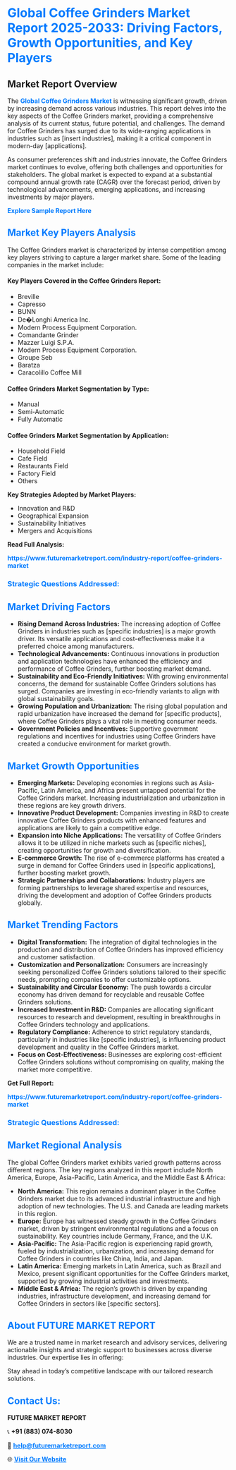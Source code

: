 <h1 style="color: #007BFF;">Global Coffee Grinders Market Report 2025-2033: Driving Factors, Growth Opportunities, and Key Players</h1>

<section id="overview">
<h2>Market Report Overview</h2>
<p>The <a href="https://www.futuremarketreport.com/industry-report/coffee-grinders-market" style="color: #007BFF; text-decoration: none;"><strong>Global Coffee Grinders Market</strong></a> is witnessing significant growth, driven by increasing demand across various industries. This report delves into the key aspects of the Coffee Grinders market, providing a comprehensive analysis of its current status, future potential, and challenges. The demand for Coffee Grinders has surged due to its wide-ranging applications in industries such as [insert industries], making it a critical component in modern-day [applications].</p>
<p>As consumer preferences shift and industries innovate, the Coffee Grinders market continues to evolve, offering both challenges and opportunities for stakeholders. The global market is expected to expand at a substantial compound annual growth rate (CAGR) over the forecast period, driven by technological advancements, emerging applications, and increasing investments by major players.</p>
</section>

<section id="overview">
<p><a href="https://www.futuremarketreport.com/request-sample/reportId=107566" style="color: #007BFF; text-decoration: none;"><strong>Explore Sample Report Here</strong></a></p>
</section>

<section id="key-players">
<h2 style="color: #007BFF;">Market Key Players Analysis</h2>
<p>The Coffee Grinders market is characterized by intense competition among key players striving to capture a larger market share. Some of the leading companies in the market include:</p>
<h4>Key Players Covered in the Coffee Grinders Report:</h4>
<ul><li>Breville</li><li>Capresso</li><li>BUNN</li><li>De�Longhi America Inc.</li><li>Modern Process Equipment Corporation.</li><li>Comandante Grinder</li><li>Mazzer Luigi S.P.A.</li><li>Modern Process Equipment Corporation.</li><li>Groupe Seb</li><li>Baratza</li><li>Caracolillo Coffee Mill</li></ul>
<h4>Coffee Grinders Market Segmentation by Type:</h4>
<ul><li>Manual</li><li>Semi-Automatic</li><li>Fully Automatic</li></ul>

<h4>Coffee Grinders Market Segmentation by Application:</h4>
<ul><li>Household Field</li><li>Cafe Field</li><li>Restaurants Field</li><li>Factory Field</li><li>Others</li></ul>
<p><strong>Key Strategies Adopted by Market Players:</strong></p>
<ul>
<li>Innovation and R&D</li>
<li>Geographical Expansion</li>
<li>Sustainability Initiatives</li>
<li>Mergers and Acquisitions</li>
</ul>
</section>

<section>
<p><strong>Read Full Analysis: </strong></p><a href="https://www.futuremarketreport.com/industry-report/coffee-grinders-market" style="color: #007BFF; text-decoration: none;"><strong>https://www.futuremarketreport.com/industry-report/coffee-grinders-market</strong></a>
<h3 style="color: #007BFF;">Strategic Questions Addressed:</h3>
</section>

<section id="driving-factors">
<h2 style="color: #007BFF;">Market Driving Factors</h2>
<ul>
<li><strong>Rising Demand Across Industries:</strong> The increasing adoption of Coffee Grinders in industries such as [specific industries] is a major growth driver. Its versatile applications and cost-effectiveness make it a preferred choice among manufacturers.</li>
<li><strong>Technological Advancements:</strong> Continuous innovations in production and application technologies have enhanced the efficiency and performance of Coffee Grinders, further boosting market demand.</li>
<li><strong>Sustainability and Eco-Friendly Initiatives:</strong> With growing environmental concerns, the demand for sustainable Coffee Grinders solutions has surged. Companies are investing in eco-friendly variants to align with global sustainability goals.</li>
<li><strong>Growing Population and Urbanization:</strong> The rising global population and rapid urbanization have increased the demand for [specific products], where Coffee Grinders plays a vital role in meeting consumer needs.</li>
<li><strong>Government Policies and Incentives:</strong> Supportive government regulations and incentives for industries using Coffee Grinders have created a conducive environment for market growth.</li>
</ul>
</section>

<section id="growth-opportunities">
<h2 style="color: #007BFF;">Market Growth Opportunities</h2>
<ul>
<li><strong>Emerging Markets:</strong> Developing economies in regions such as Asia-Pacific, Latin America, and Africa present untapped potential for the Coffee Grinders market. Increasing industrialization and urbanization in these regions are key growth drivers.</li>
<li><strong>Innovative Product Development:</strong> Companies investing in R&D to create innovative Coffee Grinders products with enhanced features and applications are likely to gain a competitive edge.</li>
<li><strong>Expansion into Niche Applications:</strong> The versatility of Coffee Grinders allows it to be utilized in niche markets such as [specific niches], creating opportunities for growth and diversification.</li>
<li><strong>E-commerce Growth:</strong> The rise of e-commerce platforms has created a surge in demand for Coffee Grinders used in [specific applications], further boosting market growth.</li>
<li><strong>Strategic Partnerships and Collaborations:</strong> Industry players are forming partnerships to leverage shared expertise and resources, driving the development and adoption of Coffee Grinders products globally.</li>
</ul>
</section>

<section id="trending-factors">
<h2 style="color: #007BFF;">Market Trending Factors</h2>
<ul>
<li><strong>Digital Transformation:</strong> The integration of digital technologies in the production and distribution of Coffee Grinders has improved efficiency and customer satisfaction.</li>
<li><strong>Customization and Personalization:</strong> Consumers are increasingly seeking personalized Coffee Grinders solutions tailored to their specific needs, prompting companies to offer customizable options.</li>
<li><strong>Sustainability and Circular Economy:</strong> The push towards a circular economy has driven demand for recyclable and reusable Coffee Grinders solutions.</li>
<li><strong>Increased Investment in R&D:</strong> Companies are allocating significant resources to research and development, resulting in breakthroughs in Coffee Grinders technology and applications.</li>
<li><strong>Regulatory Compliance:</strong> Adherence to strict regulatory standards, particularly in industries like [specific industries], is influencing product development and quality in the Coffee Grinders market.</li>
<li><strong>Focus on Cost-Effectiveness:</strong> Businesses are exploring cost-efficient Coffee Grinders solutions without compromising on quality, making the market more competitive.</li>
</ul>
</section>

<section>
<p><strong>Get Full Report: </strong></p><a href="https://www.futuremarketreport.com/industry-report/coffee-grinders-market" style="color: #007BFF; text-decoration: none;"><strong>https://www.futuremarketreport.com/industry-report/coffee-grinders-market</strong></a>
<h3 style="color: #007BFF;">Strategic Questions Addressed:</h3>
</section>


<section id="regional-analysis">
<h2 style="color: #007BFF;">Market Regional Analysis</h2>
<p>The global Coffee Grinders market exhibits varied growth patterns across different regions. The key regions analyzed in this report include North America, Europe, Asia-Pacific, Latin America, and the Middle East & Africa:</p>
<ul>
<li><strong>North America:</strong> This region remains a dominant player in the Coffee Grinders market due to its advanced industrial infrastructure and high adoption of new technologies. The U.S. and Canada are leading markets in this region.</li>
<li><strong>Europe:</strong> Europe has witnessed steady growth in the Coffee Grinders market, driven by stringent environmental regulations and a focus on sustainability. Key countries include Germany, France, and the U.K.</li>
<li><strong>Asia-Pacific:</strong> The Asia-Pacific region is experiencing rapid growth, fueled by industrialization, urbanization, and increasing demand for Coffee Grinders in countries like China, India, and Japan.</li>
<li><strong>Latin America:</strong> Emerging markets in Latin America, such as Brazil and Mexico, present significant opportunities for the Coffee Grinders market, supported by growing industrial activities and investments.</li>
<li><strong>Middle East & Africa:</strong> The region’s growth is driven by expanding industries, infrastructure development, and increasing demand for Coffee Grinders in sectors like [specific sectors].</li>
</ul>
</section>

<footer>
<h2 style="color: #007BFF;">About FUTURE MARKET REPORT</h2>
<p>We are a trusted name in market research and advisory services, delivering actionable insights and strategic support to businesses across diverse industries. Our expertise lies in offering:</p>

<p>Stay ahead in today’s competitive landscape with our tailored research solutions.</p>

<h2 style="color: #007BFF;">Contact Us:</h2>
<p><strong>FUTURE MARKET REPORT</strong></p>
<p>📞 <strong>+91 (883) 074-8030</strong></p>
<p>📧 <strong><a href="mailto:help@futuremarketreport.com" style="color: #007BFF;">help@futuremarketreport.com</a></strong></p>
<p>🌐 <strong><a href="https://www.futuremarketreport.com/" style="color: #007BFF;">Visit Our Website</a></strong></p>
</footer>